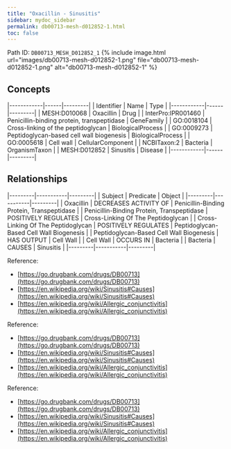 ```yaml
---
title: "Oxacillin - Sinusitis"
sidebar: mydoc_sidebar
permalink: db00713-mesh-d012852-1.html
toc: false 
---
```



Path ID: `DB00713_MESH_D012852_1`
{% include image.html url="images/db00713-mesh-d012852-1.png" file="db00713-mesh-d012852-1.png" alt="db00713-mesh-d012852-1" %}

## Concepts

|------------|------|---------|
| Identifier | Name | Type    |
|------------|------|---------|
| MESH:D010068 | Oxacillin | Drug |
| InterPro:IPR001460 | Penicillin-binding protein, transpeptidase | GeneFamily |
| GO:0018104 | Cross-linking of the peptidoglycan | BiologicalProcess |
| GO:0009273 | Peptidoglycan-based cell wall biogenesis | BiologicalProcess |
| GO:0005618 | Cell wall | CellularComponent |
| NCBITaxon:2 | Bacteria | OrganismTaxon |
| MESH:D012852 | Sinusitis | Disease |
|------------|------|---------|

## Relationships

|---------|-----------|---------|
| Subject | Predicate | Object  |
|---------|-----------|---------|
| Oxacillin | DECREASES ACTIVITY OF | Penicillin-Binding Protein, Transpeptidase |
| Penicillin-Binding Protein, Transpeptidase | POSITIVELY REGULATES | Cross-Linking Of The Peptidoglycan |
| Cross-Linking Of The Peptidoglycan | POSITIVELY REGULATES | Peptidoglycan-Based Cell Wall Biogenesis |
| Peptidoglycan-Based Cell Wall Biogenesis | HAS OUTPUT | Cell Wall |
| Cell Wall | OCCURS IN | Bacteria |
| Bacteria | CAUSES | Sinusitis |
|---------|-----------|---------|

Reference: 
  - [https://go.drugbank.com/drugs/DB00713](https://go.drugbank.com/drugs/DB00713)
  - [https://en.wikipedia.org/wiki/Sinusitis#Causes](https://en.wikipedia.org/wiki/Sinusitis#Causes)
  - [https://en.wikipedia.org/wiki/Allergic_conjunctivitis](https://en.wikipedia.org/wiki/Allergic_conjunctivitis)

Reference: 
  - [https://go.drugbank.com/drugs/DB00713](https://go.drugbank.com/drugs/DB00713)
  - [https://en.wikipedia.org/wiki/Sinusitis#Causes](https://en.wikipedia.org/wiki/Sinusitis#Causes)
  - [https://en.wikipedia.org/wiki/Allergic_conjunctivitis](https://en.wikipedia.org/wiki/Allergic_conjunctivitis)

Reference: 
  - [https://go.drugbank.com/drugs/DB00713](https://go.drugbank.com/drugs/DB00713)
  - [https://en.wikipedia.org/wiki/Sinusitis#Causes](https://en.wikipedia.org/wiki/Sinusitis#Causes)
  - [https://en.wikipedia.org/wiki/Allergic_conjunctivitis](https://en.wikipedia.org/wiki/Allergic_conjunctivitis)
